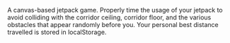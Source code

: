 A canvas-based jetpack game. Properly time the usage of your jetpack to avoid colliding with the corridor ceiling, corridor floor, and the various obstacles that appear randomly before you. Your personal best distance travelled is stored in localStorage.
